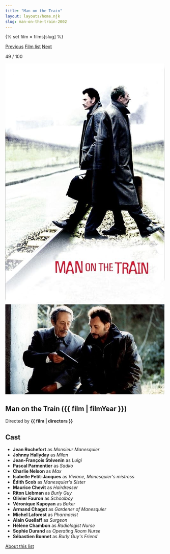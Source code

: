 ```yaml
---
title: "Man on the Train"
layout: layouts/home.njk
slug: man-on-the-train-2002
---
```


{% set film = films[slug] %}

<nav class="films">
  <a class="prev" href="../the-bourne-identity-2002">Previous</a>
  <a href="../">Film list</a>
  <a class="next" href="../phone-booth-2003">Next</a>
</nav>

<p>49 / 100</p>

<article class="film">
  <div class="backdrop-and-poster">
    <img class="poster" src="../films/posters/man-on-the-train-2002.jpg" alt="">
    <img class="backdrop" src="../films/backdrops/man-on-the-train-2002.jpg" alt="">
  </div>

  <h1>Man on the Train ({{ film | filmYear }})</h1>

  <p class="director">
    Directed by <strong>{{ film | directors }}</strong>
  </p>


  <h2>
    Cast
  </h2>
  <ul>
            <li><strong>Jean Rochefort</strong> as <em>Monsieur Manesquier</em></li>
        <li><strong>Johnny Hallyday</strong> as <em>Milan</em></li>
        <li><strong>Jean-François Stévenin</strong> as <em>Luigi</em></li>
        <li><strong>Pascal Parmentier</strong> as <em>Sadko</em></li>
        <li><strong>Charlie Nelson</strong> as <em>Max</em></li>
        <li><strong>Isabelle Petit-Jacques</strong> as <em>Viviane, Manesquier's mistress</em></li>
        <li><strong>Édith Scob</strong> as <em>Manesquier's Sister</em></li>
        <li><strong>Maurice Chevit</strong> as <em>Hairdresser</em></li>
        <li><strong>Riton Liebman</strong> as <em>Burly Guy</em></li>
        <li><strong>Olivier Fauron</strong> as <em>Schoolboy</em></li>
        <li><strong>Véronique Kapoyan</strong> as <em>Baker</em></li>
        <li><strong>Armand Chagot</strong> as <em>Gardener of Manesquier</em></li>
        <li><strong>Michel Laforest</strong> as <em>Pharmacist</em></li>
        <li><strong>Alain Guellaff</strong> as <em>Surgeon</em></li>
        <li><strong>Hélène Chambon</strong> as <em>Radiologist Nurse</em></li>
        <li><strong>Sophie Durand</strong> as <em>Operating Room Nurse</em></li>
        <li><strong>Sébastien Bonnet</strong> as <em>Burly Guy's Friend</em></li>
  </ul>
</article>
<footer>
  <a href="../about">About this list</a>
</footer>
